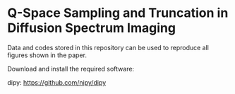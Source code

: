 Q-Space Sampling and Truncation in Diffusion Spectrum Imaging
===========
Data and codes stored in this repository can be used to reproduce all figures shown in the paper.

Download and install the required software:

dipy: https://github.com/nipy/dipy
